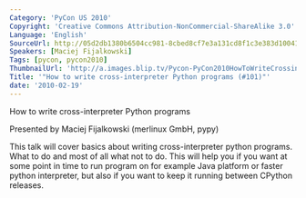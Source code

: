 ```yaml
---
Category: 'PyCon US 2010'
Copyright: 'Creative Commons Attribution-NonCommercial-ShareAlike 3.0'
Language: 'English'
SourceUrl: http://05d2db1380b6504cc981-8cbed8cf7e3a131cd8f1c3e383d10041.r93.cf2.rackcdn.com/pycon-us-2010/311_how-to-write-cross-interpreter-python-programs-101.m4v
Speakers: [Maciej Fijalkowski]
Tags: [pycon, pycon2010]
ThumbnailUrl: 'http://a.images.blip.tv/Pycon-PyCon2010HowToWriteCrossinterpreterPythonPrograms101432.png'
Title: '"How to write cross-interpreter Python programs (#101)"'
date: '2010-02-19'
---
```

How to write cross-interpreter Python programs

  
Presented by Maciej Fijalkowski (merlinux GmbH, pypy)

  
This talk will cover basics about writing cross-interpreter python programs.
What to do and most of all what not to do. This will help you if you want at
some point in time to run program on for example Java platform or faster
python interpreter, but also if you want to keep it running between CPython
releases.

